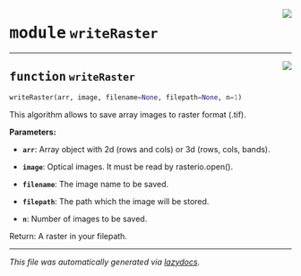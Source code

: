 <!-- markdownlint-disable -->

<a href="..\scikeo\writeRaster.py#L0"><img align="right" style="float:right;" src="https://img.shields.io/badge/-source-cccccc?style=flat-square"></a>

# <kbd>module</kbd> `writeRaster`





---

<a href="..\scikeo\writeRaster.py#L6"><img align="right" style="float:right;" src="https://img.shields.io/badge/-source-cccccc?style=flat-square"></a>

## <kbd>function</kbd> `writeRaster`

```python
writeRaster(arr, image, filename=None, filepath=None, n=1)
```

This algorithm allows to save array images to raster format (.tif). 



**Parameters:**
 


 - <b>`arr`</b>:  Array object with 2d (rows and cols) or 3d (rows, cols, bands). 


 - <b>`image`</b>:  Optical images. It must be read by rasterio.open(). 


 - <b>`filename`</b>:  The image name to be saved. 


 - <b>`filepath`</b>:  The path which the image will be stored. 


 - <b>`n`</b>:  Number of images to be saved. 

Return: A raster in your filepath. 




---

_This file was automatically generated via [lazydocs](https://github.com/ml-tooling/lazydocs)._
